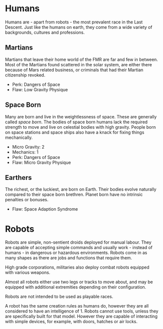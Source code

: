 # Humans

Humans are - apart from robots - the most prevalent race in the Last Descent.
Just like the humans on earth, they come from a wide variety of backgrounds,
cultures and professions.

## Martians

Martians that leave their home world of the FMR are far and few in between.
Most of the Martians found scattered in the solar system, are either there
because of Mars related business, or criminals that had their Martian
citizenship revoked.

- Perk: Dangers of Space
- Flaw: Low Gravity Physique

## Space Born

Many are born and live in the weightlessness of space. These are generally
called _space born_. The bodies of space born humans lack the required strength
to move and live on celestial bodies with high gravity. People born on space
stations and space ships also have a knack for fixing things mechanically.

- Micro Gravity: 2
- Mechanics: 1
- Perk: Dangers of Space
- Flaw: Micro Gravity Physique

## Earthers

The richest, or the luckiest, are born on Earth. Their bodies evolve naturally
compared to their space born brethren. Planet born have no intrinsic penalties
or bonuses.

- Flaw: Space Adaption Syndrome

# Robots

Robots are simple, non-sentient droids deployed for manual labour. They are
capable of accepting simple commands and usually work - instead of humans - in
dangerous or hazardous environments. Robots come in as many shapes as there are
jobs and functions that require them.

High grade corporations, militaries also deploy combat robots equipped with
various weapons.

Almost all robots either use two legs or tracks to move about, and may be
equipped with additional extremities depending on their configuration.

Robots are not intended to be used as playable races.

A robot has the same creation rules as humans do, however they are all
considered to have an intelligence of 1. Robots cannot use tools, unless they
are specifically built for that model. However they are capable of interacting
with simple devices, for example, with doors, hatches or air locks.
